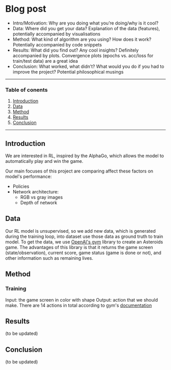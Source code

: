 # Blog post

* Intro/Motivation: Why are you doing what you’re doing/why is it cool?
* Data: Where did you get your data? Explanation of the data (features), potentially accompanied by visualisations 
* Method: What kind of algorithm are you using? How does it work? Potentially accompanied by code snippets
* Results: What did you find out? Any cool insights? Definitely accompanied by plots. Convergence plots (epochs vs. acc/loss for train/test data) are a great idea
* Conclusion: What worked, what didn’t? What would you do if you had to improve the project? Potential philosophical musings


---
### Table of conents
1. [Introduction](#introduction)
1. [Data](#data)
1. [Method](#method)
1. [Results](#results)
1. [Conclusion](#conclusion)

---

## Introduction
We are interested in RL, inspired by the AlphaGo, which allows the model to automatically play and win the game.

Our main focuses of this project are comparing affect these factors on model's performance:
* Policies
* Network architecture:
    * RGB vs gray images
    * Depth of network

## Data
Our RL model is unsupervised, so we add new data, which is generated during the training loop, into dataset use those data as ground truth to train model. To get the data, we use [OpenAI's gym](https://www.gymlibrary.dev/) library to create an Asteroids game. The advantages of this library is that it returns the game screen (state/observation), current score, game status (game is done or not), and other information such as remaining lives.

## Method

### Training
Input: the game screen in color with shape 
Output: action that we should make. There are 14 actions in total according to gym's [documentation](https://www.gymlibrary.dev/environments/atari/asteroids/#actions)


## Results
(to be updated)

## Conclusion
(to be updated)
